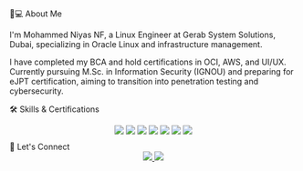 👨💻 About Me

I'm Mohammed Niyas NF, a Linux Engineer at Gerab System Solutions, Dubai, specializing in Oracle Linux and infrastructure management.

I have completed my BCA and hold certifications in OCI, AWS, and UI/UX. Currently pursuing M.Sc. in Information Security (IGNOU) and preparing for eJPT certification, aiming to transition into penetration testing and cybersecurity.

🛠️ Skills & Certifications
<div align="center" style="margin: 10px 0"> <img src="https://img.shields.io/badge/Oracle_Linux-F80000?style=for-the-badge&logoColor=transparent" /> <img src="https://img.shields.io/badge/Linux-000000?style=for-the-badge&logoColor=white" /> <img src="https://img.shields.io/badge/Bash-4EAA25?style=for-the-badge&logoColor=transparent" /> <img src="https://img.shields.io/badge/Python-3776AB?style=for-the-badge&logoColor=transparent" /> <img src="https://img.shields.io/badge/OCI-FF0000?style=for-the-badge&logoColor=white" /> <img src="https://img.shields.io/badge/AWS-FF9900?style=for-the-badge&logoColor=white" /> <img src="https://img.shields.io/badge/UI/UX-000000?style=for-the-badge&logoColor=white" /> </div>
🤝 Let's Connect
<div align="center"> <a href="https://www.linkedin.com/in/mohammedniyasnf/"> <img src="https://img.shields.io/badge/LinkedIn-0077B5?style=for-the-badge&logo=linkedin&logoColor=white" /> </a> <a href="mailto:mohammedniyas654@gmail.com"> <img src="https://img.shields.io/badge/Email-D14836?style=for-the-badge&logo=gmail&logoColor=white" /> </a> </div>
